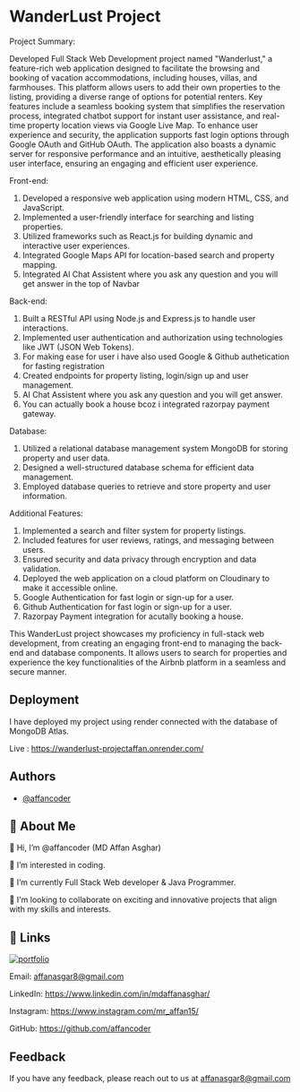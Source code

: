 # WanderLust Project

Project Summary:

Developed Full Stack Web Development project named "Wanderlust," a feature-rich web application designed to facilitate the browsing and booking of vacation accommodations, including houses, villas, and farmhouses. This platform allows users to add their own properties to the listing, providing a diverse range of options for potential renters. Key features include a seamless booking system that simplifies the reservation process, integrated chatbot support for instant user assistance, and real-time property location views via Google Live Map. To enhance user experience and security, the application supports fast login options through Google OAuth and GitHub OAuth. The application also boasts a dynamic server for responsive performance and an intuitive, aesthetically pleasing user interface, ensuring an engaging and efficient user experience.

Front-end:
1. Developed a responsive web application using modern HTML, CSS, and JavaScript.
2. Implemented a user-friendly interface for searching and listing properties.
3. Utilized frameworks such as React.js for building dynamic and interactive user experiences.
4. Integrated Google Maps API for location-based search and property mapping.
5. Integrated AI Chat Assistent where you ask any question and you will get answer in the top of Navbar 

Back-end:
1. Built a RESTful API using Node.js and Express.js to handle user interactions.
2. Implemented user authentication and authorization using technologies like JWT (JSON Web Tokens).
3. For making ease for user i have also used Google & Github authetication for fasting registration
4. Created endpoints for property listing, login/sign up and user management.
5. AI Chat Assistent where you ask any question and you will get answer.
6. You can actually book a house bcoz i integrated razorpay payment gateway.

Database:
1. Utilized a relational database management system MongoDB for storing property and user data.
2. Designed a well-structured database schema for efficient data management.
3. Employed database queries to retrieve and store property and user information.

Additional Features:
1. Implemented a search and filter system for property listings.
2. Included features for user reviews, ratings, and messaging between users.
3. Ensured security and data privacy through encryption and data validation.
4. Deployed the web application on a cloud platform on Cloudinary to make it accessible online.
5. Google Authentication for fast login or sign-up for a user.
6. Github Authentication for fast login or sign-up for a user.
7. Razorpay Payment integration for acutally booking a house.

This WanderLust project showcases my proficiency in full-stack web development, from creating an engaging front-end to managing the back-end and database components. It allows users to search for properties and experience the key functionalities of the Airbnb platform in a seamless and secure manner.

## Deployment

I have deployed my project using render connected with the database of MongoDB Atlas.

Live : https://wanderlust-projectaffan.onrender.com/

## Authors

- [@affancoder](https://github.com/affancoder)


## 🚀 About Me
👋 Hi, I’m @affancoder (MD Affan Asghar)

👀 I’m interested in coding.
 
🌱 I’m currently Full Stack Web developer & Java Programmer.

💞️ I'm looking to collaborate on exciting and innovative projects that align with my skills and interests.


## 🔗 Links
[![portfolio](https://img.shields.io/badge/my_portfolio-000?style=for-the-badge&logo=ko-fi&logoColor=white)](https://affancoder.github.io/Portfolio_Website/)

Email: affanasgar8@gmail.com

LinkedIn: https://www.linkedin.com/in/mdaffanasghar/

Instagram: https://www.instagram.com/mr_affan15/

GitHub: https://github.com/affancoder
## Feedback

If you have any feedback, please reach out to us at affanasgar8@gmail.com

